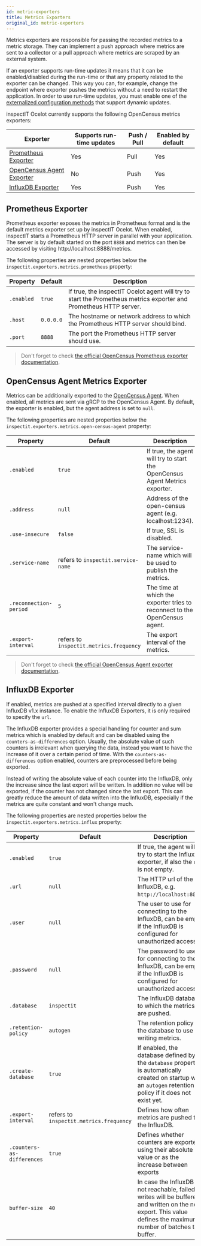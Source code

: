 ```yaml
---
id: metric-exporters
title: Metrics Exporters
original_id: metric-exporters
---
```


Metrics exporters are responsible for passing the recorded metrics to a metric storage.
They can implement a push approach where metrics are sent to a collector or a pull approach where metrics are scraped by an external system.

If an exporter supports run-time updates it means that it can be enabled/disabled during the run-time or that any property related to the exporter can be changed.
This way you can, for example, change the endpoint where exporter pushes the metrics without a need to restart the application.
In order to use run-time updates, you must enable one of the [externalized configuration methods](configuration/external-configuration-sources) that support dynamic updates.

inspectIT Ocelot currently supports the following OpenCensus metrics exporters:

|Exporter |Supports run-time updates| Push / Pull |Enabled by default
|---|---|---|---|
|[Prometheus Exporter](#prometheus-exporter)|Yes|Pull|Yes
|[OpenCensus Agent Exporter](#opencensus-agent-metrics-exporter)|No|Push|Yes
|[InfluxDB Exporter](#influxdb-exporter)|Yes|Push|Yes

## Prometheus Exporter

Prometheus exporter exposes the metrics in Prometheus format and is the default metrics exporter set up by inspectIT Ocelot.
When enabled, inspectIT starts a Prometheus HTTP server in parallel with your application.
The server is by default started on the port `8888` and metrics can then be accessed by visiting http://localhost:8888/metrics.

The following properties are nested properties below the `inspectit.exporters.metrics.prometheus` property:

|Property |Default| Description
|---|---|---|
|`.enabled`|`true`|If true, the inspectIT Ocelot agent will try to start the Prometheus metrics exporter and Prometheus HTTP server.
|`.host`|`0.0.0.0`|The hostname or network address to which the Prometheus HTTP server should bind.
|`.port`|`8888`|The port the Prometheus HTTP server should use.


> Don't forget to check [the official OpenCensus Prometheus exporter documentation](https://opencensus.io/exporters/supported-exporters/java/prometheus/).

## OpenCensus Agent Metrics Exporter

Metrics can be additionally exported to the [OpenCensus Agent](https://opencensus.io/service/components/agent/).
When enabled, all metrics are sent via gRCP to the OpenCensus Agent. By default, the exporter is enabled, but the agent address is set to `null`.

The following properties are nested properties below the `inspectit.exporters.metrics.open-census-agent` property:

|Property |Default| Description
|---|---|---|
|`.enabled`|`true`|If true, the agent will try to start the OpenCensus Agent Metrics exporter.
|`.address`|`null`|Address of the open-census agent (e.g. localhost:1234).
|`.use-insecure`|`false`|If true, SSL is disabled.
|`.service-name`|refers to `inspectit.service-name`|The service-name which will be used to publish the metrics.
|<nobr>`.reconnection-period`</nobr>|`5`|The time at which the exporter tries to reconnect to the OpenCensus agent.
|`.export-interval`|refers to `inspectit.metrics.frequency`|The export interval of the metrics.

> Don't forget to check [the official OpenCensus Agent exporter documentation](https://opencensus.io/exporters/supported-exporters/java/ocagent/).

## InfluxDB Exporter

If enabled, metrics are pushed at a specified interval directly to a given InfluxDB v1.x instance.
To enable the InfluxDB Exporters, it is only required to specify the `url`.

The InfluxDB exporter provides a special handling for counter and sum metrics which is enabled by default and can be disabled using the `counters-as-differences` option.
Usually, the absolute value of such counters is irrelevant when querying the data, instead you want to have the increase of it over a certain period of time.
With the `counters-as-differences` option enabled, counters are preprocessed before being exported.

Instead of writing the absolute value of each counter into the InfluxDB, only the increase since the last export will be written.
In addition no value will be exported, if the counter has not changed since the last export.
This can greatly reduce the amount of data written into the InfluxDB, especially if the metrics are quite constant and won't change much.

The following properties are nested properties below the `inspectit.exporters.metrics.influx` property:

|Property |Default| Description
|---|---|---|
|`.enabled`|`true`|If true, the agent will try to start the Influx exporter, if also the `url` is not empty.
|`.url`|`null`|The HTTP url of the InfluxDB, e.g. `http://localhost:8086`.
|`.user`|`null`| The user to use for connecting to the InfluxDB, can be empty if the InfluxDB is configured for unauthorized access.
|`.password`|`null`|The password to use for connecting to the InfluxDB, can be empty if the InfluxDB is configured for unauthorized access.
|`.database`|`inspectit`| The InfluxDB database to which the metrics are pushed.
|`.retention-policy`|`autogen`| The retention policy of the database to use for writing metrics.
|`.create-database`|`true`| If enabled, the database defined by the `database` property is automatically created on startup with an `autogen` retention policy if it does not exist yet.
|`.export-interval`|refers to `inspectit.metrics.frequency`|Defines how often metrics are pushed to the InfluxDB.
|<nobr>`.counters-as-differences`</nobr>|`true`|Defines whether counters are exported using their absolute value or as the increase between exports
|`buffer-size`| `40` | In case the InfluxDB is not reachable, failed writes will be buffered and written on the next export. This value defines the maximum number of batches to buffer.